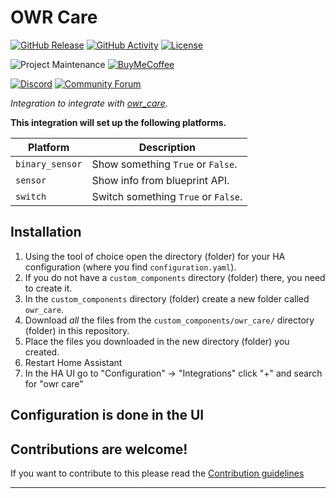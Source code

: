# OWR Care

[![GitHub Release][releases-shield]][releases]
[![GitHub Activity][commits-shield]][commits]
[![License][license-shield]](LICENSE)

![Project Maintenance][maintenance-shield]
[![BuyMeCoffee][buymecoffeebadge]][buymecoffee]

[![Discord][discord-shield]][discord]
[![Community Forum][forum-shield]][forum]

_Integration to integrate with [owr_care][owr_care]._

**This integration will set up the following platforms.**

Platform | Description
-- | --
`binary_sensor` | Show something `True` or `False`.
`sensor` | Show info from blueprint API.
`switch` | Switch something `True` or `False`.

## Installation

1. Using the tool of choice open the directory (folder) for your HA configuration (where you find `configuration.yaml`).
1. If you do not have a `custom_components` directory (folder) there, you need to create it.
1. In the `custom_components` directory (folder) create a new folder called `owr_care`.
1. Download _all_ the files from the `custom_components/owr_care/` directory (folder) in this repository.
1. Place the files you downloaded in the new directory (folder) you created.
1. Restart Home Assistant
1. In the HA UI go to "Configuration" -> "Integrations" click "+" and search for "owr care"

## Configuration is done in the UI

<!---->

## Contributions are welcome!

If you want to contribute to this please read the [Contribution guidelines](CONTRIBUTING.md)

***

[owr_care]: https://github.com/zomco/owr-care-ha
[buymecoffee]: https://www.buymeacoffee.com/zomco
[buymecoffeebadge]: https://img.shields.io/badge/buy%20me%20a%20coffee-donate-yellow.svg?style=for-the-badge
[commits-shield]: https://img.shields.io/github/commit-activity/y/zomco/owr_care.svg?style=for-the-badge
[commits]: https://github.com/zomco/owr-care-ha/commits/main
[discord]: https://discord.gg/Qa5fW2R
[discord-shield]: https://img.shields.io/discord/330944238910963714.svg?style=for-the-badge
[exampleimg]: example.png
[forum-shield]: https://img.shields.io/badge/community-forum-brightgreen.svg?style=for-the-badge
[forum]: https://community.home-assistant.io/
[license-shield]: https://img.shields.io/github/license/zomco/owr_care.svg?style=for-the-badge
[maintenance-shield]: https://img.shields.io/badge/maintainer-Joakim%20Sørensen%20%40zomco-blue.svg?style=for-the-badge
[releases-shield]: https://img.shields.io/github/release/zomco/owr_care.svg?style=for-the-badge
[releases]: https://github.com/zomco/owr-care-ha/releases
